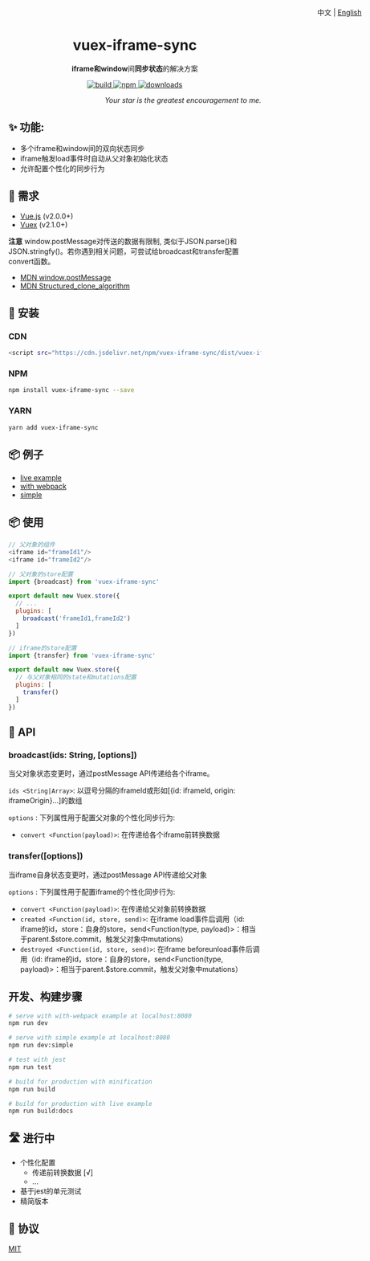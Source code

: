 <h1 align="center">
  vuex-iframe-sync
</h1>
<p align="right" style="position:absolute;top:16px;right:28px;">
  中文 | <a href="https://github.com/L-Chris/vuex-iframe-sync/blob/master/README.md">English</a>
</p>
<p align="center"><strong>iframe和window</strong>间<strong>同步状态</strong>的解决方案</em></p>
<p align="center">
  <a href="https://travis-ci.org/L-Chris/vuex-iframe-sync">
    <img src="https://img.shields.io/travis/L-Chris/vuex-iframe-sync.svg" alt="build">
  </a>
  <a href="https://www.npmjs.com/package/vuex-iframe-sync">
    <img src="https://img.shields.io/npm/v/vuex-iframe-sync.svg" alt="npm">
  </a>
  <a href="https://www.npmjs.com/package/vuex-iframe-sync">
    <img src="https://img.shields.io/npm/dm/vuex-iframe-sync.svg" alt="downloads">
  </a>
</p>
<p align="right"><em>Your star is the greatest encouragement to me.</em></p>

## ✨ 功能:

- 多个iframe和window间的双向状态同步
- iframe触发load事件时自动从父对象初始化状态
- 允许配置个性化的同步行为

## 🔧 需求

- [Vue.js](https://vuejs.org) (v2.0.0+)
- [Vuex](http://vuex.vuejs.org) (v2.1.0+)

**注意** window.postMessage对传送的数据有限制, 类似于JSON.parse()和JSON.stringfy()。若你遇到相关问题，可尝试给broadcast和transfer配置convert函数。
- [MDN window.postMessage](https://developer.mozilla.org/en-US/docs/Web/API/Window/postMessage)
- [MDN Structured_clone_algorithm](https://developer.mozilla.org/en-US/docs/Web/API/Web_Workers_API/Structured_clone_algorithm)


## 🔧 安装

### CDN

```bash
<script src="https://cdn.jsdelivr.net/npm/vuex-iframe-sync/dist/vuex-iframe-sync.umd.js"></script>
```

### NPM

```bash
npm install vuex-iframe-sync --save
```
### YARN

```bash
yarn add vuex-iframe-sync
```

## 📦 例子

- [live example](https://l-chris.github.io/vuex-iframe-sync/)
- [with webpack](https://github.com/L-Chris/vuex-iframe-sync/tree/develop/examples/with-webpack)
- [simple](https://github.com/L-Chris/vuex-iframe-sync/tree/develop/examples/simple)

## 📦 使用

```js
// 父对象的组件
<iframe id="frameId1"/>
<iframe id="frameId2"/>

// 父对象的store配置
import {broadcast} from 'vuex-iframe-sync'

export default new Vuex.store({
  // ...
  plugins: [
    broadcast('frameId1,frameId2')
  ]
})

// iframe的store配置
import {transfer} from 'vuex-iframe-sync'

export default new Vuex.store({
  // 与父对象相同的state和mutations配置
  plugins: [
    transfer()
  ]
})
```

## 🔧 API

### broadcast(ids: String, [options])

当父对象状态变更时，通过postMessage API传递给各个iframe。

`ids <String|Array>`: 以逗号分隔的iframeId或形如[{id: iframeId, origin: iframeOrigin}...]的数组

`options` : 下列属性用于配置父对象的个性化同步行为:
  - `convert <Function(payload)>`: 在传递给各个iframe前转换数据

### transfer([options])

当iframe自身状态变更时，通过postMessage API传递给父对象

`options` : 下列属性用于配置iframe的个性化同步行为:
  - `convert <Function(payload)>`: 在传递给父对象前转换数据
  - `created <Function(id, store, send)>`: 在iframe load事件后调用（id: iframe的id，store：自身的store，send<Function(type, payload)>：相当于parent.$store.commit，触发父对象中mutations）
  - `destroyed <Function(id, store, send)>`: 在iframe beforeunload事件后调用（id: iframe的id，store：自身的store，send<Function(type, payload)>：相当于parent.$store.commit，触发父对象中mutations）

## 开发、构建步骤
``` bash
# serve with with-webpack example at localhost:8080
npm run dev

# serve with simple example at localhost:8080
npm run dev:simple

# test with jest
npm run test

# build for production with minification
npm run build

# build for production with live example
npm run build:docs
```

## 🛣 进行中
- 个性化配置
  - 传递前转换数据 [√]
  - ...
- 基于jest的单元测试
- 精简版本

## 🥂 协议

[MIT](http://opensource.org/licenses/MIT)